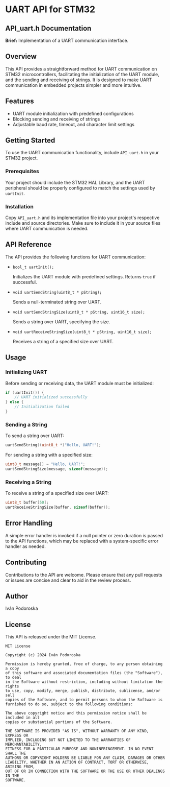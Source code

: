 # UART API for STM32

## API_uart.h Documentation

**Brief:** Implementation of a UART communication interface.

## Overview
This API provides a straightforward method for UART communication on STM32 microcontrollers, facilitating the initialization of the UART module, and the sending and receiving of strings. It is designed to make UART communication in embedded projects simpler and more intuitive.

## Features
- UART module initialization with predefined configurations
- Blocking sending and receiving of strings
- Adjustable baud rate, timeout, and character limit settings

## Getting Started
To use the UART communication functionality, include `API_uart.h` in your STM32 project.

### Prerequisites
Your project should include the STM32 HAL Library, and the UART peripheral should be properly configured to match the settings used by `uartInit`.

### Installation
Copy `API_uart.h` and its implementation file into your project's respective include and source directories. Make sure to include it in your source files where UART communication is needed.

## API Reference
The API provides the following functions for UART communication:

- `bool_t uartInit();`
  
  Initializes the UART module with predefined settings. Returns `true` if successful.

- `void uartSendString(uint8_t * pString);`
  
  Sends a null-terminated string over UART.

- `void uartSendStringSize(uint8_t * pString, uint16_t size);`
  
  Sends a string over UART, specifying the size.

- `void uartReceiveStringSize(uint8_t * pString, uint16_t size);`
  
  Receives a string of a specified size over UART.

## Usage

### Initializing UART
Before sending or receiving data, the UART module must be initialized:

```c
if (uartInit()) {
    // UART initialized successfully
} else {
    // Initialization failed
}
```

### Sending a String
To send a string over UART:

```c
uartSendString((uint8_t *)"Hello, UART!");
```

For sending a string with a specified size:

```c
uint8_t message[] = "Hello, UART!";
uartSendStringSize(message, sizeof(message));
```

### Receiving a String
To receive a string of a specified size over UART:

```c
uint8_t buffer[50];
uartReceiveStringSize(buffer, sizeof(buffer));
```

## Error Handling
A simple error handler is invoked if a null pointer or zero duration is passed to the API functions, which may be replaced with a system-specific error handler as needed.

## Contributing
Contributions to the API are welcome. Please ensure that any pull requests or issues are concise and clear to aid in the review process.

## Author
Iván Podoroska

## License
This API is released under the MIT License.

```license
MIT License

Copyright (c) 2024 Iván Podoroska

Permission is hereby granted, free of charge, to any person obtaining a copy
of this software and associated documentation files (the "Software"), to deal
in the Software without restriction, including without limitation the rights
to use, copy, modify, merge, publish, distribute, sublicense, and/or sell
copies of the Software, and to permit persons to whom the Software is
furnished to do so, subject to the following conditions:

The above copyright notice and this permission notice shall be included in all
copies or substantial portions of the Software.

THE SOFTWARE IS PROVIDED "AS IS", WITHOUT WARRANTY OF ANY KIND, EXPRESS OR
IMPLIED, INCLUDING BUT NOT LIMITED TO THE WARRANTIES OF MERCHANTABILITY,
FITNESS FOR A PARTICULAR PURPOSE AND NONINFRINGEMENT. IN NO EVENT SHALL THE
AUTHORS OR COPYRIGHT HOLDERS BE LIABLE FOR ANY CLAIM, DAMAGES OR OTHER
LIABILITY, WHETHER IN AN ACTION OF CONTRACT, TORT OR OTHERWISE, ARISING FROM,
OUT OF OR IN CONNECTION WITH THE SOFTWARE OR THE USE OR OTHER DEALINGS IN THE
SOFTWARE.
```